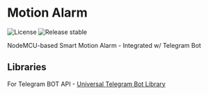 # Motion Alarm
![License](https://img.shields.io/github/license/AnakOnurb/MotionAlarm)
![Release stable](https://badgen.net/github/release/AnakOnurb/MotionAlarm/stable)

NodeMCU-based Smart Motion Alarm - Integrated w/ Telegram Bot

## Libraries
For Telegram BOT API - [Universal Telegram Bot Library](https://github.com/witnessmenow/Universal-Arduino-Telegram-Bot)

